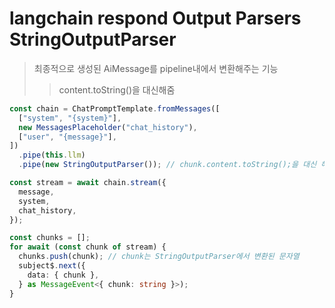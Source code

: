 # langchain respond Output Parsers StringOutputParser

> 최종적으로 생성된 AiMessage를 pipeline내에서 변환해주는 기능
>
> > content.toString()을 대신해줌

```ts
const chain = ChatPromptTemplate.fromMessages([
  ["system", "{system}"],
  new MessagesPlaceholder("chat_history"),
  ["user", "{message}"],
])
  .pipe(this.llm)
  .pipe(new StringOutputParser()); // chunk.content.toString();을 대신 해줌

const stream = await chain.stream({
  message,
  system,
  chat_history,
});

const chunks = [];
for await (const chunk of stream) {
  chunks.push(chunk); // chunk는 StringOutputParser에서 변환된 문자열
  subject$.next({
    data: { chunk },
  } as MessageEvent<{ chunk: string }>);
}
```
